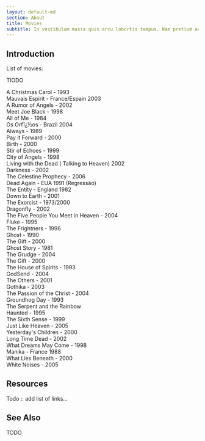 ```yaml
---
layout: default-md
section: About
title: Movies
subtitle: In vestibulum massa quis arcu lobortis tempus. Nam pretium arcu in odio vulputate luctus.
---
```


## Introduction
List of movies:

TIODO

A Christmas Carol - 1993  
Mauvais Espirit - France/Espain 2003  
A Rumor of Angels - 2002  
Meet Joe Black - 1998  
All of Me - 1984  
Os Orfï¿½os - Brazil 2004  
Always - 1989  
Pay it Forward - 2000  
Birth - 2000  
Stir of Echoes - 1999  
City of Angels - 1998  
Living with the Dead ( Talking to Heaven) 2002  
Darkness - 2002  
The Celestine Prophecy - 2006  
Dead Again - EUA 1991 (Regressão)  
The Entity - England 1982  
Down to Earth - 2001  
The Exorcist - 1973/2000  
Dragonfly - 2002  
The Five People You Meet in Heaven - 2004  
Fluke - 1995  
The Frightners - 1996  
Ghost - 1990  
The Gift - 2000  
Ghost Story - 1981  
The Grudge - 2004  
The Gift - 2000  
The House of Spirits - 1993  
GodSend - 2004  
The Others - 2001  
Gothika - 2003  
The Passion of the Christ - 2004  
Groundhog Day - 1993  
The Serpent and the Rainbow  
Haunted - 1995  
The Sixth Sense - 1999  
Just Like Heaven - 2005  
Yesterday's Children - 2000  
Long Time Dead - 2002  
What Dreams May Come - 1998  
Manika - France 1988  
What Lies Beneath - 2000  
White Noises - 2005



## Resources
Todo :: add list of links...



## See Also

TODO